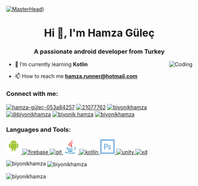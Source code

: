 [![MasterHead]([https://i.pinimg.com/originals/b2/32/55/b2325557a903fdf56b50da4656da9221.gif)](https://blog.bit.ai/wp-content/uploads/2018/09/How-to-Embed-GitHub-Gists-in-Your-Documents-Blog-Banner.png))
<h1 align="center">Hi 👋, I'm Hamza Güleç</h1>
<h3 align="center">A passionate android developer from Turkey</h3>
<img align="Right" alt="Coding" width"400" src="https://i.pinimg.com/originals/b2/32/55/b2325557a903fdf56b50da4656da9221.gif">

- 🌱 I’m currently learning **Kotlin**

- 📫 How to reach me **hamza.runner@hotmail.com**

<h3 align="left">Connect with me:</h3>
<p align="left">
<a href="https://linkedin.com/in/hamza-güleç-053a84257" target="blank"><img align="center" src="https://raw.githubusercontent.com/rahuldkjain/github-profile-readme-generator/master/src/images/icons/Social/linked-in-alt.svg" alt="hamza-güleç-053a84257" height="30" width="40" /></a>
<a href="https://stackoverflow.com/users/21077762" target="blank"><img align="center" src="https://raw.githubusercontent.com/rahuldkjain/github-profile-readme-generator/master/src/images/icons/Social/stack-overflow.svg" alt="21077762" height="30" width="40" /></a>
<a href="https://instagram.com/biyonikhamza" target="blank"><img align="center" src="https://raw.githubusercontent.com/rahuldkjain/github-profile-readme-generator/master/src/images/icons/Social/instagram.svg" alt="biyonikhamza" height="30" width="40" /></a>
<a href="https://medium.com/@biyonikhamza" target="blank"><img align="center" src="https://raw.githubusercontent.com/rahuldkjain/github-profile-readme-generator/master/src/images/icons/Social/medium.svg" alt="@biyonikhamza" height="30" width="40" /></a>
<a href="https://www.youtube.com/c/biyonik hamza" target="blank"><img align="center" src="https://raw.githubusercontent.com/rahuldkjain/github-profile-readme-generator/master/src/images/icons/Social/youtube.svg" alt="biyonik hamza" height="30" width="40" /></a>
<a href="https://discord.gg/biyonikhamza" target="blank"><img align="center" src="https://raw.githubusercontent.com/rahuldkjain/github-profile-readme-generator/master/src/images/icons/Social/discord.svg" alt="biyonikhamza" height="30" width="40" /></a>
</p>

<h3 align="left">Languages and Tools:</h3>
<p align="left"> <a href="https://developer.android.com" target="_blank" rel="noreferrer"> <img src="https://raw.githubusercontent.com/devicons/devicon/master/icons/android/android-original-wordmark.svg" alt="android" width="40" height="40"/> </a> <a href="https://firebase.google.com/" target="_blank" rel="noreferrer"> <img src="https://www.vectorlogo.zone/logos/firebase/firebase-icon.svg" alt="firebase" width="40" height="40"/> </a> <a href="https://git-scm.com/" target="_blank" rel="noreferrer"> <img src="https://www.vectorlogo.zone/logos/git-scm/git-scm-icon.svg" alt="git" width="40" height="40"/> </a> <a href="https://www.java.com" target="_blank" rel="noreferrer"> <img src="https://raw.githubusercontent.com/devicons/devicon/master/icons/java/java-original.svg" alt="java" width="40" height="40"/> </a> <a href="https://kotlinlang.org" target="_blank" rel="noreferrer"> <img src="https://www.vectorlogo.zone/logos/kotlinlang/kotlinlang-icon.svg" alt="kotlin" width="40" height="40"/> </a> <a href="https://www.photoshop.com/en" target="_blank" rel="noreferrer"> <img src="https://raw.githubusercontent.com/devicons/devicon/master/icons/photoshop/photoshop-line.svg" alt="photoshop" width="40" height="40"/> </a> <a href="https://unity.com/" target="_blank" rel="noreferrer"> <img src="https://www.vectorlogo.zone/logos/unity3d/unity3d-icon.svg" alt="unity" width="40" height="40"/> </a> <a href="https://www.adobe.com/products/xd.html" target="_blank" rel="noreferrer"> <img src="https://cdn.worldvectorlogo.com/logos/adobe-xd.svg" alt="xd" width="40" height="40"/> </a> </p>

<p><img align="left" src="https://github-readme-stats.vercel.app/api/top-langs?username=biyonikhamza&show_icons=true&locale=en&layout=compact" alt="biyonikhamza" /></p>

<p>&nbsp;<img align="center" src="https://github-readme-stats.vercel.app/api?username=biyonikhamza&show_icons=true&locale=en" alt="biyonikhamza" /></p>

<p><img align="center" src="https://github-readme-streak-stats.herokuapp.com/?user=biyonikhamza&" alt="biyonikhamza" /></p>
